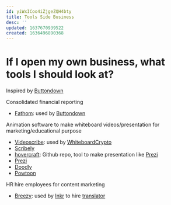 ```yaml
---
id: yiWxICoo4iZjgeZQH4bty
title: Tools Side Business
desc: ''
updated: 1637670939522
created: 1636496890368
---
```

# If I open my own business, what tools I should look at?

Inspired by [Buttondown](https://docs.buttondown.email/behind-the-scenes/running-costs)

Consolidated financial reporting
- [Fathom](https://www.fathomhq.com/): used by [Buttondown](https://buttondown.email/)

Animation software to make whiteboard videos/presentation for marketing/educational purpose 
- [Videoscribe](https://www.videoscribe.co/en/): used by [WhiteboardCrypto](https://whiteboardcrypto.com/)
- [Scribely](https://www.scribely.co/)
- [hovercraft](https://github.com/regebro/hovercraft): Github repo, tool to make presentation like [Prezi](https://prezi.com/)
- [Prezi](https://prezi.com/)
- [Doodly](https://www.doodly.com/)
- [Powtoon](https://www.powtoon.com/)

HR hire employees for content marketing
- [Breezy](https://breezy.hr/): used by [Inkr](https://inkr.com/) to hire [translator](https://inkr.breezy.hr/)